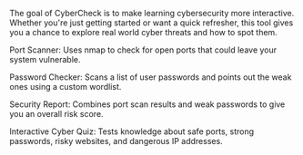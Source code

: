 The goal of CyberCheck is to make learning cybersecurity more interactive. Whether you're just getting started or want a quick refresher, this tool gives you a chance to explore real world cyber threats and how to spot them.

Port Scanner: Uses nmap to check for open ports that could leave your system vulnerable.

Password Checker: Scans a list of user passwords and points out the weak ones using a custom wordlist.

Security Report: Combines port scan results and weak passwords to give you an overall risk score.

Interactive Cyber Quiz: Tests  knowledge about safe ports, strong passwords, risky websites, and dangerous IP addresses.
